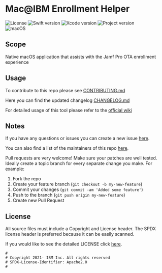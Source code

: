 # Mac@IBM Enrollment Helper

<!--[
![CI](https://github.com/IBM/mac-ibm-notifications/actions/workflows/main.yml/badge.svg?branch=main)](https://github.com/IBM/mac-ibm-notifications/actions/workflows/main.yml)
]-->
![License](https://img.shields.io/badge/license-Apache%202-1984E5)
![Swift version](https://img.shields.io/badge/swift-5-1984E5)
![Xcode version](https://img.shields.io/badge/xcode-14-1984E5)
![Project version](https://img.shields.io/badge/version-1.5.1-1984E5)  
![macOS](https://img.shields.io/badge/os-macOS%2010.15%20+-bright%20green)  

## Scope

Native macOS application that assists with the Jamf Pro OTA enrollment experience

## Usage

To contribute to this repo please see [CONTRIBUTING.md](CONTRIBUTING.md)

Here you can find the updated changelog [CHANGELOG.md](CHANGELOG.md)

For detailed usage of this tool please refer to the [official wiki](https://github.com/IBM/mac-ibm-enrollment-helper/wiki)

## Notes

If you have any questions or issues you can create a new issue [here](https://github.com/IBM/mac-ibm-enrollment-helper/issues/new/choose).

You can also find a list of the maintainers of this repo [here](MAINTAINERS.md).

Pull requests are very welcome! Make sure your patches are well tested.
Ideally create a topic branch for every separate change you make. For
example:

1. Fork the repo
2. Create your feature branch (`git checkout -b my-new-feature`)
3. Commit your changes (`git commit -am 'Added some feature'`)
4. Push to the branch (`git push origin my-new-feature`)
5. Create new Pull Request

## License

All source files must include a Copyright and License header. The SPDX license header is 
preferred because it can be easily scanned.

If you would like to see the detailed LICENSE click [here](LICENSE).

```text
#
# Copyright 2021- IBM Inc. All rights reserved
# SPDX-License-Identifier: Apache2.0
#
```

